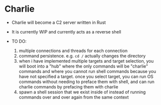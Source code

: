 # Charlie

- Charlie will become a C2 server written in Rust 
- It is currently WIP and currently acts as a reverse shell

- TO DO:
    1. multiple connections and threads for each connection
    3. command persistence. e.g. `cd /` actually changes the directory
    4. when i have implemented multiple targets and target selection, you will boot into a "hub" where the only commands will be "charlie" commands and where you cannot run shell commands because you have not specified a target. once you select target, you can run OS commands without needing to preface them with shell, and can run charlie commands by prefacing them with charlie
    5. spawn a shell session that we exist inside of instead of running commands over and over again from the same context
